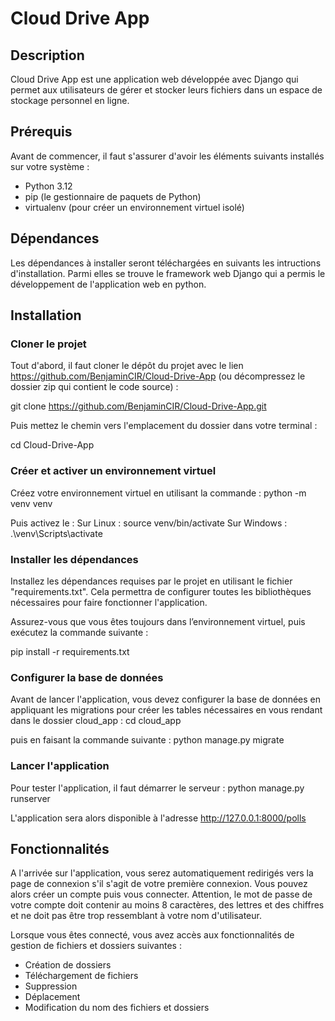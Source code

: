 # Cloud Drive App

## Description
Cloud Drive App est une application web développée avec Django qui permet aux utilisateurs de gérer et stocker leurs fichiers dans un espace de stockage personnel en ligne.

## Prérequis
Avant de commencer, il faut s'assurer d'avoir les éléments suivants installés sur votre système :
- Python 3.12
- pip (le gestionnaire de paquets de Python)
- virtualenv (pour créer un environnement virtuel isolé)

## Dépendances
Les dépendances à installer seront téléchargées en suivants les intructions d'installation. Parmi elles se trouve le framework web Django qui a permis le développement de l'application web en python.

## Installation

### Cloner le projet
Tout d'abord, il faut cloner le dépôt du projet avec le lien https://github.com/BenjaminCIR/Cloud-Drive-App (ou décompressez le dossier zip qui contient le code source) :

git clone https://github.com/BenjaminCIR/Cloud-Drive-App.git

Puis mettez le chemin vers l'emplacement du dossier dans votre terminal :

cd Cloud-Drive-App

### Créer et activer un environnement virtuel
Créez votre environnement virtuel en utilisant la commande :
python -m venv venv

Puis activez le :
Sur Linux : source venv/bin/activate
Sur Windows : .\venv\Scripts\activate

### Installer les dépendances
Installez les dépendances requises par le projet en utilisant le fichier "requirements.txt". Cela permettra de configurer toutes les bibliothèques nécessaires pour faire fonctionner l'application.

Assurez-vous que vous êtes toujours dans l’environnement virtuel, puis exécutez la commande suivante :

pip install -r requirements.txt

### Configurer la base de données
Avant de lancer l'application, vous devez configurer la base de données en appliquant les migrations pour créer les tables nécessaires en vous rendant dans le dossier cloud_app :
cd cloud_app

puis en faisant la commande suivante :
python manage.py migrate

### Lancer l'application
Pour tester l'application, il faut démarrer le serveur :
python manage.py runserver

L'application sera alors disponible à l'adresse http://127.0.0.1:8000/polls

## Fonctionnalités
A l'arrivée sur l'application, vous serez automatiquement redirigés vers la page de connexion s'il s'agit de votre première connexion. Vous pouvez alors créer un compte puis vous connecter.
Attention, le mot de passe de votre compte doit contenir au moins 8 caractères, des lettres et des chiffres et ne doit pas être trop ressemblant à votre nom d'utilisateur.

Lorsque vous êtes connecté, vous avez accès aux fonctionnalités de gestion de fichiers et dossiers suivantes :
- Création de dossiers
- Téléchargement de fichiers
- Suppression
- Déplacement
- Modification du nom des fichiers et dossiers
